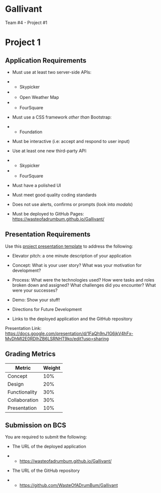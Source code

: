 # Gallivant

Team #4 - Project #1

# Project 1

## Application Requirements

- Must use at least two server-side APIs:
- - Skypicker
- - Open Weather Map
- - FourSquare

- Must use a CSS framework _other than_ Bootstrap:
- - Foundation

- Must be interactive (i.e: accept and respond to user input)

- Use at least one new third-party API:
- - Skypicker
- - FourSquare

- Must have a polished UI

- Must meet good quality coding standards

- Does not use alerts, confirms or prompts (look into _modals_)

- Must be deployed to GitHub Pages: https://wasteofadrumbum.github.io/Gallivant/

## Presentation Requirements

Use this [project presentation template](https://docs.google.com/presentation/d/1_u8TKy5zW5UlrVQVnyDEZ0unGI2tjQPDEpA0FNuBKAw/edit?usp=sharing) to address the following:

- Elevator pitch: a one minute description of your application

- Concept: What is your user story? What was your motivation for development?

- Process: What were the technologies used? How were tasks and roles broken down and assigned? What challenges did you encounter? What were your successes?

- Demo: Show your stuff!

- Directions for Future Development

- Links to the deployed application and the GitHub repository

Presentation Link: https://docs.google.com/presentation/d/1FaQh9nJ1G6jkV4hFx-MvDhMI2E0RDlhZB6LSRNHT9ko/edit?usp=sharing

## Grading Metrics

| Metric        | Weight |
| ------------- | ------ |
| Concept       | 10%    |
| Design        | 20%    |
| Functionality | 30%    |
| Collaboration | 30%    |
| Presentation  | 10%    |

## Submission on BCS

You are required to submit the following:

- The URL of the deployed application
- - https://wasteofadrumbum.github.io/Gallivant/

- The URL of the GitHub repository
- - https://github.com/WasteOfADrumBum/Gallivant
